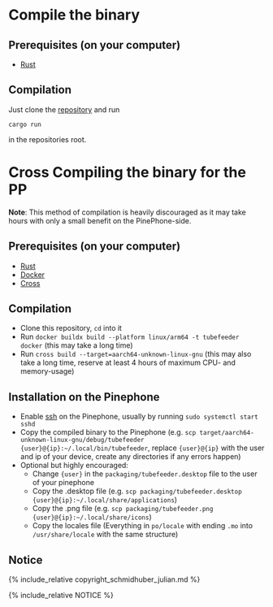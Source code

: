 # Compile the binary

## Prerequisites (on your computer)

* [Rust](https://www.rust-lang.org/)

## Compilation

Just clone the [repository](https://github.com/Tubefeeder/Tubefeeder) and run

```
cargo run
```

in the repositories root.

# Cross Compiling the binary for the PP

__Note__: This method of compilation is heavily discouraged as it may take hours with only a small benefit on the PinePhone-side.

## Prerequisites (on your computer)

* [Rust](https://www.rust-lang.org/)
* [Docker](https://www.docker.com/)
* [Cross](https://github.com/rust-embedded/cross)

## Compilation

* Clone this repository, `cd` into it
* Run `docker buildx build --platform linux/arm64 -t tubefeeder docker` (this may take a long time)
* Run `cross build --target=aarch64-unknown-linux-gnu` (this may also take a long time, reserve at least 4 hours of maximum CPU- and memory-usage)

## Installation on the Pinephone

* Enable [ssh](https://www.ssh.com/ssh/) on the Pinephone, usually by running `sudo systemctl start sshd`
* Copy the compiled binary to the Pinephone (e.g. `scp target/aarch64-unknown-linux-gnu/debug/tubefeeder {user}@{ip}:~/.local/bin/tubefeeder`, replace `{user}@{ip}` with the user and ip of your device, create any directories if any errors happen)
* Optional but highly encouraged:
    * Change `{user}` in the `packaging/tubefeeder.desktop` file to the user of your pinephone 
    * Copy the .desktop file (e.g. `scp packaging/tubefeeder.desktop {user}@{ip}:~/.local/share/applications`)
    * Copy the .png file (e.g. `scp packaging/tubefeeder.png {user}@{ip}:~/.local/share/icons`)
    * Copy the locales file (Everything in `po/locale` with ending `.mo` into `/usr/share/locale` with the same structure)

## Notice

{% include_relative copyright_schmidhuber_julian.md %}

{% include_relative NOTICE %}
